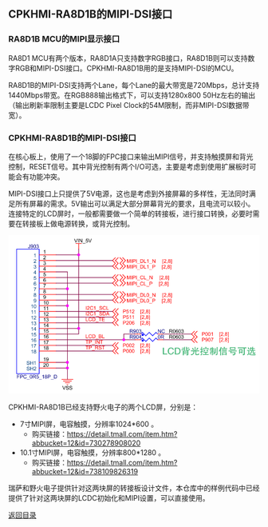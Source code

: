 ## CPKHMI-RA8D1B的MIPI-DSI接口

### RA8D1B MCU的MIPI显示接口

RA8D1 MCU有两个版本，RA8D1A只支持数字RGB接口，RA8D1B则可以支持数字RGB和MIPI-DSI接口。CPKHMI-RA8D1B用的是支持MIPI-DSI的MCU。

RA8D1B的MIPI-DSI支持两个Lane，每个Lane的最大带宽是720Mbps，总计支持1440Mbps带宽。在RGB888输出格式下，可以支持1280x800 50Hz左右的输出（输出刷新率限制主要是LCDC Pixel Clock的54M限制，而非MIPI-DSI数据带宽）。

### CPKHMI-RA8D1B的MIPI-DSI接口

在核心板上，使用了一个18脚的FPC接口来输出MIPI信号，并支持触摸屏和背光控制，RESET信号。其中背光控制有两个I/O可选，主要是考虑到使用扩展板时可能会有功能冲突。

MIPI-DSI接口上只提供了5V电源，这也是考虑到外接屏幕的多样性，无法同时满足所有屏幕的需求。5V输出可以满足大部分屏幕背光的要求，且电流可以较小。连接特定的LCD屏时，一般都需要做一个简单的转接板，进行接口转换，必要时需要在转接板上做电源转换，或背光控制。

![alt text](images/11_mipidsi/image.png)

CPKHMI-RA8D1B已经支持野火电子的两个LCD屏，分别是：
 
- 7寸MIPI屏，电容触摸，分辨率1024*600 。
  - 购买链接：https://detail.tmall.com/item.htm?abbucket=12&id=730278908020
- 10.1寸MIPI屏，电容触摸，分辨率800*1280 。
  - 购买链接：https://detail.tmall.com/item.htm?abbucket=12&id=738109826319 

瑞萨和野火电子提供针对这两块屏的转接板设计文件，本仓库中的样例代码中已经提供了针对这两块屏的LCDC初始化和MIPI设置，可以直接使用。


[返回目录](01_overview.md) 